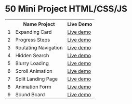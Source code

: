<h1> 50 Mini Project HTML/CSS/JS </h1>

<table>
  <tr>
    <th></th>
    <th>Name Project</th>
    <th>Live Demo</th>
  </tr>
  <tr>
    <td>1</td>
    <td>Expanding Card</td>
    <td><a href="https://toantoan24620.github.io/50miniprojecthtmlcssjs/Day1_ExpandingCard/">Live demo</a></td>
  </tr>
  <tr>
    <td>2</td>
    <td>Progress Steps</td>
    <td><a href="https://toantoan24620.github.io/50miniprojecthtmlcssjs/Day2_ProgressSteps/">Live demo</a></td>
  </tr>
  <tr>
    <td>3</td>
    <td>Routating Navigation</td>
    <td><a href="https://toantoan24620.github.io/50miniprojecthtmlcssjs/Day3_RoutatingNavigation/">Live demo</a></td>
  </tr>
  <tr>
    <td>4</td>
    <td>Hidden Search</td>
    <td><a href="https://toantoan24620.github.io/50miniprojecthtmlcssjs/Day4_HiddenSearch/">Live demo</a></td>
  </tr>
  <tr>
    <td>5</td>
    <td>Blurry Loading</td>
    <td><a href="https://toantoan24620.github.io/50miniprojecthtmlcssjs/Day5_BlurryLoading/">Live demo</a></td>
  </tr>
  <tr>
    <td>6</td>
    <td>Scroll Animation</td>
    <td><a href="https://toantoan24620.github.io/50miniprojecthtmlcssjs/Day6_ScrollAnimation/">Live demo</a></td>
  </tr>
  <tr>
    <td>7</td>
    <td>Split Landing Page</td>
    <td><a href="https://toantoan24620.github.io/50miniprojecthtmlcssjs/Day7_SplitLandingPage/">Live demo</a></td>
  </tr>
  <tr>
    <td>8</td>
    <td>Animation Form</td>
    <td><a href="https://toantoan24620.github.io/50miniprojecthtmlcssjs/Day8_AnimationForm/">Live demo</a></td>
  </tr>
  <tr>
    <td>9</td>
    <td>Sound Board</td>
    <td><a href="https://toantoan24620.github.io/50miniprojecthtmlcssjs/Day9_SoundBoard/">Live demo</a></td>
  </tr>
  
</table>

